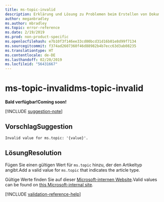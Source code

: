 ```yaml
---
title: ms-topic-invalid
description: Erklärung und Lösung zu Problemen beim Erstellen von Dokumentationsartikeln – ms-topic-invalid
author: meganbradley
ms.author: mbradley
ms.topic: error-reference
ms.date: 2/19/2019
ms.prod: non-product-specific
ms.openlocfilehash: e7b10f3f146ee33cd00bcd31d16b01e8d99f7134
ms.sourcegitcommit: f374ad2607360f46d88982b4b7ecc63d3ab08235
ms.translationtype: HT
ms.contentlocale: de-DE
ms.lasthandoff: 02/20/2019
ms.locfileid: "56431667"
---
```

# <a name="ms-topic-invalid"></a><span data-ttu-id="e561e-103">ms-topic-invalid</span><span class="sxs-lookup"><span data-stu-id="e561e-103">ms-topic-invalid</span></span>

<span data-ttu-id="e561e-104">**Bald verfügbar!**</span><span class="sxs-lookup"><span data-stu-id="e561e-104">**Coming soon!**</span></span>

[!INCLUDE [suggestion-note](includes/suggestion-note.md)]

## <a name="suggestion"></a><span data-ttu-id="e561e-105">Vorschlag</span><span class="sxs-lookup"><span data-stu-id="e561e-105">Suggestion</span></span>

`Invalid value for ms.topic: '{value}'.`

## <a name="resolution"></a><span data-ttu-id="e561e-106">Lösung</span><span class="sxs-lookup"><span data-stu-id="e561e-106">Resolution</span></span>

<span data-ttu-id="e561e-107">Fügen Sie einen gültigen Wert für `ms.topic` hinzu, der den Artikeltyp angibt.</span><span class="sxs-lookup"><span data-stu-id="e561e-107">Add a valid value for `ms.topic` that indicates the article type.</span></span>

<span data-ttu-id="e561e-108">Gültige Werte finden Sie auf dieser [Microsoft-internen Website](https://docsmetadatatool.azurewebsites.net/whitelists).</span><span class="sxs-lookup"><span data-stu-id="e561e-108">Valid values can be found on [this Microsoft-internal site](https://docsmetadatatool.azurewebsites.net/whitelists).</span></span>

<!--make sure to add this file to your includes folder and verify the path-->
[!INCLUDE [validation-reference-help](includes/validation-reference-help.md)]
